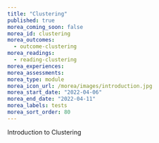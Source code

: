 ```yaml
---
title: "Clustering"
published: true
morea_coming_soon: false
morea_id: clustering
morea_outcomes:
  - outcome-clustering
morea_readings:
  - reading-clustering
morea_experiences:
morea_assessments:
morea_type: module
morea_icon_url: /morea/images/introduction.jpg
morea_start_date: "2022-04-06"
morea_end_date: "2022-04-11"
morea_labels: tests
morea_sort_order: 80
---
```


Introduction to Clustering
